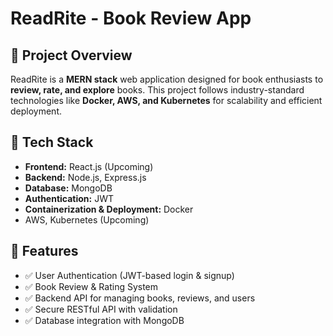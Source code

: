 # ReadRite - Book Review App

## 📌 Project Overview
ReadRite is a **MERN stack** web application designed for book enthusiasts to **review, rate, and explore** books. This project follows industry-standard technologies like **Docker, AWS, and Kubernetes** for scalability and efficient deployment.

## 🚀 Tech Stack
- **Frontend:** React.js (Upcoming)
- **Backend:** Node.js, Express.js
- **Database:** MongoDB
- **Authentication:** JWT
- **Containerization & Deployment:** Docker
- AWS, Kubernetes (Upcoming)

## 🎯 Features
- ✅ User Authentication (JWT-based login & signup)
- ✅ Book Review & Rating System
- ✅ Backend API for managing books, reviews, and users
- ✅ Secure RESTful API with validation
- ✅ Database integration with MongoDB


